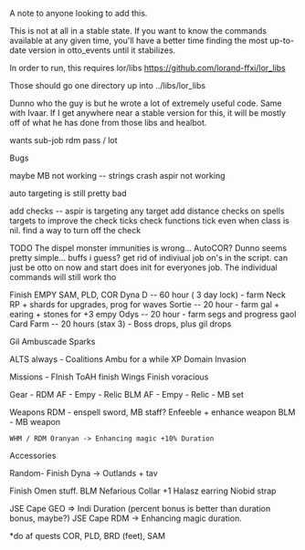 A note to anyone looking to add this.

This is not at all in a stable state. If you want to know the commands available at any given time, you'll have a better time
finding the most up-to-date version in otto_events until it stabilizes.

In order to run, this requires lor/libs  https://github.com/lorand-ffxi/lor_libs

Those should go one directory up into ../libs/lor_libs

Dunno who the guy is but he wrote a lot of extremely useful code. Same with Ivaar. If I get anywhere near a stable version for this, it will be mostly 
off of what he has done from those libs and healbot.




wants
sub-job
rdm 
pass / lot

Bugs

maybe MB not working -- strings crash
aspir not working

auto targeting is still pretty bad

add checks -- aspir is targeting any target
add distance checks on spells targets to improve the check ticks
check functions tick even when class is nil. find a way to turn off the check

TODO
The dispel monster immunities is wrong...
AutoCOR? Dunno seems pretty simple... buffs i guess?
get rid of indiviual job on's in the script. can just be otto on now and start does init for 
everyones job. The individual commands will still work tho


Finish EMPY
SAM, PLD, COR
Dyna D          -- 60 hour ( 3 day lock)   - farm Neck RP + shards for upgrades, prog for waves
Sortie          -- 20 hour                 - farm gal + earing + stones for +3 empy
Odys            -- 20 hour                 - farm segs and progress gaol
Card Farm       -- 20 hours (stax 3)       - Boss drops, plus gil drops

Gil
Ambuscade
Sparks


ALTS 
always -
    Coalitions
    Ambu for a while
    XP
    Domain Invasion

Missions -
    FInish ToAH 
    finish Wings
    Finish voracious 

Gear -
    RDM AF - Empy - Relic
    BLM AF - Empy - Relic - MB set

Weapons
    RDM - enspell sword, MB staff? Enfeeble + enhance weapon
    BLM - MB weapon

    WHM / RDM Oranyan -> Enhancing magic +10% Duration
Accessories

Random-
    Finish Dyna
    -> Outlands + tav 

Finish Omen stuff. 
BLM
Nefarious Collar +1
Halasz earring
Niobid strap

JSE Cape GEO => Indi Duration (percent bonus is better than duration bonus, maybe?)
JSE Cape RDM -> Enhancing magic duration.

*do af quests COR, PLD, BRD (feet), SAM